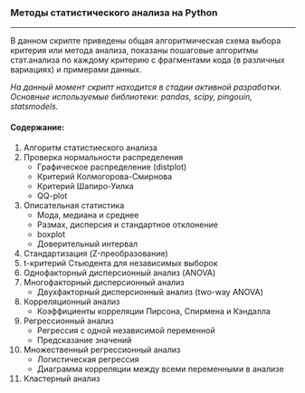 ### Методы статистического анализа на Python
____
В данном скрипте приведены общая алгоритмическая схема выбора критерия или метода анализа, показаны пошаговые алгоритмы стат.анализа по каждому критерию с фрагментами кода (в различных вариациях) и примерами данных.

*На данный момент скрипт находится в стадии активной разработки.*<br>
*Основные используемые библиотеки: pandas, scipy, pingouin, statsmodels.*

#### Содержание:<br>
1. Алгоритм статистиеского анализа
2. Проверка нормальности распределения
    * Графическое распределение (distplot)
    * Критерий Колмогорова-Смирнова
    * Критерий Шапиро-Уилка
    * QQ-plot
3. Описательная статистика
    * Мода, медиана и среднее
    * Размах, дисперсия и стандартное отклонение
    * boxplot
    * Доверительный интервал
4. Стандартизация (Z-преобразование)
5. t-критерий Стьюдента для независимых выборок
6. Однофакторный дисперсионный анализ (ANOVA)
7. Многофакторный дисперсионный анализ
    * Двухфакторный дисперсионный анализ (two-way ANOVA)
8. Корреляционный анализ
    * Коэффициенты корреляции Пирсона, Спирмена и Кэндалла
9. Регрессионный анализ
    * Регрессия с одной независимой переменной
    * Предсказание значений
10. Множественный регрессионный анализ
    * Логистическая регрессия
    * Диаграмма корреляции между всеми переменными в анализе
11. Кластерный анализ

